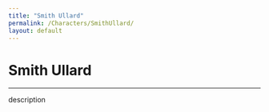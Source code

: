 ```yaml
---
title: "Smith Ullard"
permalink: /Characters/SmithUllard/
layout: default
---
```

# Smith Ullard
---
description
